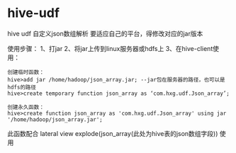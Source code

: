 # hive-udf
hive udf 自定义json数组解析
要适应自己的平台，得修改对应的jar版本


使用步骤：
1、打jar
2、将jar上传到linux服务器或hdfs上
3、在hive-client使用：

	创建临时函数：
	hive>add jar /home/hadoop/json_array.jar; --jar包在服务器的路径，也可以是hdfs的路径
	hive>create temporary function json_array as ‘com.hxg.udf.Json_array’;

	创建永久函数：
	hive>create function json_array as 'com.hxg.udf.Json_array' using jar '/home/hadoop/json_array.jar';

此函数配合 lateral view explode(json_array(此处为hive表的json数组字段)) 使用
